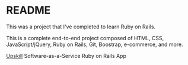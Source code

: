 # README

This was a project that I've completed to learn Ruby on Rails.

This is a complete end-to-end project composed of HTML, CSS, JavaScript/jQuery, Ruby on Rails, Git, Boostrap, e-commerce, and more.


[Upskill](http://upskillcourses.com) Software-as-a-Service Ruby on Rails App
